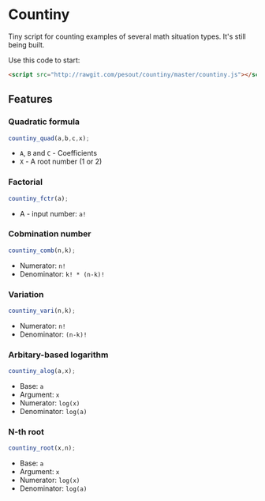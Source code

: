 # Countiny
Tiny script for counting examples of several math situation types. It's still being built.

Use this code to start:

``` html
<script src="http://rawgit.com/pesout/countiny/master/countiny.js"></script>
```

## Features

### Quadratic formula

```javascript
countiny_quad(a,b,c,x);
```

- `A`, `B` and `C` - Coefficients
- `X` - A root number (1 or 2)

### Factorial

```javascript
countiny_fctr(a);
```

- A - input number: `a!`

### Cobmination number

```javascript
countiny_comb(n,k);
```

- Numerator: `n!`
- Denominator: `k! * (n-k)!`

### Variation

```javascript
countiny_vari(n,k);
```

- Numerator: `n!`
- Denominator: `(n-k)!`

### Arbitary-based logarithm

```javascript
countiny_alog(a,x);
```

- Base: `a`
- Argument: `x`
- Numerator: `log(x)`
- Denominator: `log(a)`

### N-th root

```javascript
countiny_root(x,n);
```

- Base: `a`
- Argument: `x`
- Numerator: `log(x)`
- Denominator: `log(a)`

